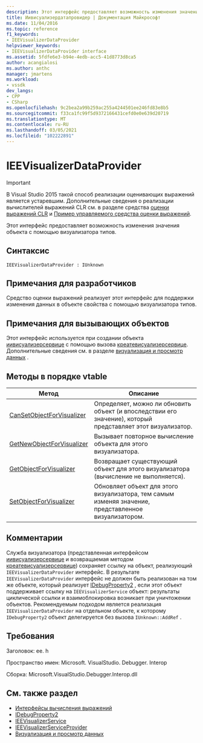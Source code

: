 ```yaml
---
description: Этот интерфейс предоставляет возможность изменения значения объекта с помощью визуализатора типов.
title: Иивисуализердатапровидер | Документация Майкрософт
ms.date: 11/04/2016
ms.topic: reference
f1_keywords:
- IEEVisualizerDataProvider
helpviewer_keywords:
- IEEVisualizerDataProvider interface
ms.assetid: 5fdfe6e3-b94e-4edb-acc5-41d8773d8ca5
author: acangialosi
ms.author: anthc
manager: jmartens
ms.workload:
- vssdk
dev_langs:
- CPP
- CSharp
ms.openlocfilehash: 9c2bea2a99b259ac255a4244501ee246fd83e8b5
ms.sourcegitcommit: f33ca1fc99f5d9372166431cefd0e0e639d20719
ms.translationtype: MT
ms.contentlocale: ru-RU
ms.lasthandoff: 03/05/2021
ms.locfileid: "102222891"
---
```

# <a name="ieevisualizerdataprovider"></a>IEEVisualizerDataProvider
> [!IMPORTANT]
> В Visual Studio 2015 такой способ реализации оценивающих выражений является устаревшим. Дополнительные сведения о реализации вычислителей выражений CLR см. в разделе средства [оценки выражений CLR](https://github.com/Microsoft/ConcordExtensibilitySamples/wiki/CLR-Expression-Evaluators) и [Пример управляемого средства оценки выражений](https://github.com/Microsoft/ConcordExtensibilitySamples/wiki/Managed-Expression-Evaluator-Sample).

 Этот интерфейс предоставляет возможность изменения значения объекта с помощью визуализатора типов.

## <a name="syntax"></a>Синтаксис

```
IEEVisualizerDataProvider : IUnknown
```

## <a name="notes-for-implementers"></a>Примечания для разработчиков
 Средство оценки выражений реализует этот интерфейс для поддержки изменения данных в объекте свойства с помощью визуализатора типов.

## <a name="notes-for-callers"></a>Примечания для вызывающих объектов
 Этот интерфейс используется при создании объекта [иивисуализерсервице](../../../extensibility/debugger/reference/ieevisualizerservice.md) с помощью вызова [креатевисуализерсервице](../../../extensibility/debugger/reference/ieevisualizerserviceprovider-createvisualizerservice.md). Дополнительные сведения см. в разделе [визуализация и просмотр данных](../../../extensibility/debugger/visualizing-and-viewing-data.md) .

## <a name="methods-in-vtable-order"></a>Методы в порядке vtable

|Метод|Описание|
|------------|-----------------|
|[CanSetObjectForVisualizer](../../../extensibility/debugger/reference/ieevisualizerdataprovider-cansetobjectforvisualizer.md)|Определяет, можно ли обновить объект (и впоследствии его значение), который представляет этот визуализатор.|
|[GetNewObjectForVisualizer](../../../extensibility/debugger/reference/ieevisualizerdataprovider-getnewobjectforvisualizer.md)|Вызывает повторное вычисление объекта для этого визуализатора.|
|[GetObjectForVisualizer](../../../extensibility/debugger/reference/ieevisualizerdataprovider-getobjectforvisualizer.md)|Возвращает существующий объект для этого визуализатора (вычисление не выполняется).|
|[SetObjectForVisualizer](../../../extensibility/debugger/reference/ieevisualizerdataprovider-setobjectforvisualizer.md)|Обновляет объект для этого визуализатора, тем самым изменяя значение, представленное визуализатором.|

## <a name="remarks"></a>Комментарии
 Служба визуализатора (представленная интерфейсом [иивисуализерсервице](../../../extensibility/debugger/reference/ieevisualizerservice.md) и возвращаемая методом [креатевисуализерсервице](../../../extensibility/debugger/reference/ieevisualizerserviceprovider-createvisualizerservice.md)) сохраняет ссылку на объект, реализующий `IEEVisualizerDataProvider` интерфейс. В результате `IEEVisualizerDataProvider` интерфейс не должен быть реализован на том же объекте, который реализует [IDebugProperty2](../../../extensibility/debugger/reference/idebugproperty2.md) , если этот объект поддерживает ссылку на `IEEVisualizerService` объект: результаты циклической ссылки и взаимоблокировка возникает при уничтожении объектов. Рекомендуемым подходом является реализация `IEEVisualizerDataProvider` на отдельном объекте, к которому `IDebugProperty2` объект делегируется без вызова `IUnknown::AddRef` .

## <a name="requirements"></a>Требования
 Заголовок: ee. h

 Пространство имен: Microsoft. VisualStudio. Debugger. Interop

 Сборка: Microsoft.VisualStudio.Debugger.Interop.dll

## <a name="see-also"></a>См. также раздел
- [Интерфейсы вычисления выражений](../../../extensibility/debugger/reference/expression-evaluation-interfaces.md)
- [IDebugProperty2](../../../extensibility/debugger/reference/idebugproperty2.md)
- [IEEVisualizerService](../../../extensibility/debugger/reference/ieevisualizerservice.md)
- [IEEVisualizerServiceProvider](../../../extensibility/debugger/reference/ieevisualizerserviceprovider.md)
- [Визуализация и просмотр данных](../../../extensibility/debugger/visualizing-and-viewing-data.md)
